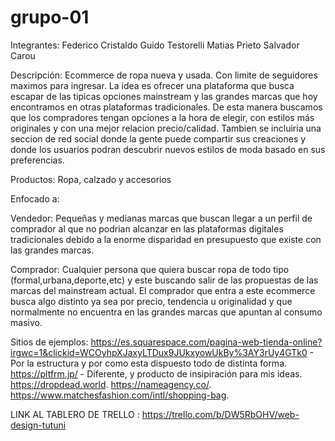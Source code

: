 # grupo-01

Integrantes:
Federico Cristaldo
Guido Testorelli
Matias Prieto
Salvador Carou

Descripción:
Ecommerce de ropa nueva y usada. Con limite de seguidores maximos para ingresar.
La idea es ofrecer una plataforma que busca escapar de las tipicas opciones mainstream y las grandes marcas que hoy encontramos en otras plataformas tradicionales. De esta manera buscamos que los compradores tengan opciones a la hora de elegir, con estilos más originales y con una mejor relacion precio/calidad. Tambien se incluiria una seccion de red social donde la gente puede compartir sus creaciones y donde los usuarios podran descubrir nuevos estilos de moda basado en sus preferencias.

Productos:
Ropa, calzado y accesorios

Enfocado a:

Vendedor: Pequeñas y medianas marcas que buscan llegar a un perfil de comprador al que no podrian alcanzar en las plataformas digitales tradicionales debido a la enorme disparidad en presupuesto que existe con las grandes marcas.

Comprador: Cualquier persona que quiera buscar ropa de todo tipo (formal,urbana,deporte,etc) y este buscando salir de las propuestas de las marcas del mainstream actual. El comprador que entra a este ecommerce busca algo distinto ya sea por precio, tendencia u originalidad y que normalmente no encuentra en las grandes marcas que apuntan al consumo masivo.

Sitios de ejemplos:
https://es.squarespace.com/pagina-web-tienda-online?irgwc=1&clickid=WCOyhpXJaxyLTDux9JUkxyowUkBy%3AY3rUy4GTk0 - Por la estructura y por como esta dispuesto todo de distinta forma.
https://pltfrm.jp/ - Diferente, y producto de insipiración para mis ideas.
https://dropdead.world.
https://nameagency.co/.
https://www.matchesfashion.com/intl/shopping-bag.

LINK AL TABLERO DE TRELLO : https://trello.com/b/DW5RbOHV/web-design-tutuni
